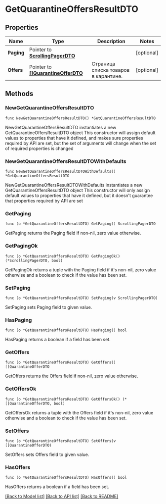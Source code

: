 # GetQuarantineOffersResultDTO

## Properties

Name | Type | Description | Notes
------------ | ------------- | ------------- | -------------
**Paging** | Pointer to [**ScrollingPagerDTO**](ScrollingPagerDTO.md) |  | [optional] 
**Offers** | Pointer to [**[]QuarantineOfferDTO**](QuarantineOfferDTO.md) | Страница списка товаров в карантине. | [optional] 

## Methods

### NewGetQuarantineOffersResultDTO

`func NewGetQuarantineOffersResultDTO() *GetQuarantineOffersResultDTO`

NewGetQuarantineOffersResultDTO instantiates a new GetQuarantineOffersResultDTO object
This constructor will assign default values to properties that have it defined,
and makes sure properties required by API are set, but the set of arguments
will change when the set of required properties is changed

### NewGetQuarantineOffersResultDTOWithDefaults

`func NewGetQuarantineOffersResultDTOWithDefaults() *GetQuarantineOffersResultDTO`

NewGetQuarantineOffersResultDTOWithDefaults instantiates a new GetQuarantineOffersResultDTO object
This constructor will only assign default values to properties that have it defined,
but it doesn't guarantee that properties required by API are set

### GetPaging

`func (o *GetQuarantineOffersResultDTO) GetPaging() ScrollingPagerDTO`

GetPaging returns the Paging field if non-nil, zero value otherwise.

### GetPagingOk

`func (o *GetQuarantineOffersResultDTO) GetPagingOk() (*ScrollingPagerDTO, bool)`

GetPagingOk returns a tuple with the Paging field if it's non-nil, zero value otherwise
and a boolean to check if the value has been set.

### SetPaging

`func (o *GetQuarantineOffersResultDTO) SetPaging(v ScrollingPagerDTO)`

SetPaging sets Paging field to given value.

### HasPaging

`func (o *GetQuarantineOffersResultDTO) HasPaging() bool`

HasPaging returns a boolean if a field has been set.

### GetOffers

`func (o *GetQuarantineOffersResultDTO) GetOffers() []QuarantineOfferDTO`

GetOffers returns the Offers field if non-nil, zero value otherwise.

### GetOffersOk

`func (o *GetQuarantineOffersResultDTO) GetOffersOk() (*[]QuarantineOfferDTO, bool)`

GetOffersOk returns a tuple with the Offers field if it's non-nil, zero value otherwise
and a boolean to check if the value has been set.

### SetOffers

`func (o *GetQuarantineOffersResultDTO) SetOffers(v []QuarantineOfferDTO)`

SetOffers sets Offers field to given value.

### HasOffers

`func (o *GetQuarantineOffersResultDTO) HasOffers() bool`

HasOffers returns a boolean if a field has been set.


[[Back to Model list]](../README.md#documentation-for-models) [[Back to API list]](../README.md#documentation-for-api-endpoints) [[Back to README]](../README.md)


